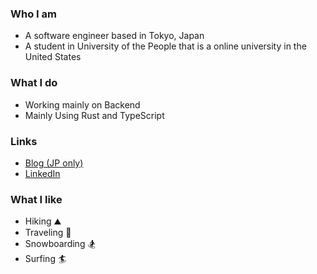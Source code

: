 ### Who I am
- A software engineer based in Tokyo, Japan
- A student in University of the People that is a online university in the United States

### What I do
- Working mainly on Backend
- Mainly Using Rust and TypeScript

### Links
- [Blog (JP only)](https://blog.shgnkn.io)
- [LinkedIn](https://www.linkedin.com/in/shogo-nakano-59973815b/)

### What I like
- Hiking ⛰
- Traveling 🛫
- Snowboarding 🏂
- Surfing 🏄

<!--
**shogo-nakano-desu/shogo-nakano-desu** is a ✨ _special_ ✨ repository because its `README.md` (this file) appears on your GitHub profile.

Here are some ideas to get you started:

- 🔭 I’m currently working on ...
- 🌱 I’m currently learning ...
- 👯 I’m looking to collaborate on ...
- 🤔 I’m looking for help with ...
- 💬 Ask me about ...
- 📫 How to reach me: ...
- 😄 Pronouns: ...
- ⚡ Fun fact: ...
-->
